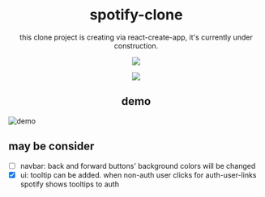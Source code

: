 <div align="center">
  <h1>spotify-clone</h1>
</div>
<p align="center">this clone project is creating via react-create-app, it's currently under construction.</p>

<p align="center">
  <img src="https://user-images.githubusercontent.com/71569044/188719435-e429ddea-6f68-404a-9f82-742d3ba433ba.gif" />
</p>
<p align="center">
  <img src="https://progress-bar.dev/9" />
</p>
<div align="center">
  <h2>demo</h2>
</div>

![demo](https://user-images.githubusercontent.com/71569044/188958130-7eb4456c-eb16-4139-8674-3f13f3c17cb9.png)

## may be consider

 - [ ] navbar: back and forward buttons' background colors will be changed
 - [X] ui: tooltip can be added. when non-auth user clicks for auth-user-links spotify shows tooltips to auth